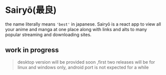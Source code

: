 # Sairyō(最良)
the name literally means ```'best'``` in japanese.
Sairyō is a react app to view all your anime and manga at one place along with links and alts to many popular streaming and downloading sites.
## work in progress
>desktop version will be provided soon ,first two releases will be for linux and windows only,
>android port is not expected for a while
<!--<h1>this project is on hold due to some reasons[EXAMS],will resume shortly</h1>-->
